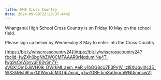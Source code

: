 ```yaml
---
title: WHS Cross Country
date: 2024-05-09T22:28:37.444Z
---
```

Whanganui High School Cross Country is on Friday 10 May on the school field. 

Please sign up below by Wednesday 8 May to enter into the Cross Country.

[https://bit.ly/whscrosscountry24](https://bit.ly/whscrosscountry24?fbclid=IwZXh0bgNhZW0CMTAAAR0rNqdumiNe4T-lwg9sCeWbvyuF68vSn7Y-sVQX1OmDJiiVH0ik_DWrkMI_aem_AeR_v1bOG8cU7F3Py1V_lzl8XUqyIXc35_WXSkMsh8huZQfWuoJcM3Tjb7mod_pTwZGBFrkmSa0qqraWNUimncwV)
